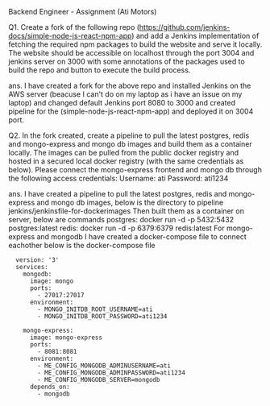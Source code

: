   Backend Engineer - Assignment (Ati Motors)
  
Q1. Create a fork of the following repo (https://github.com/jenkins-docs/simple-node-js-react-npm-app) and add a Jenkins implementation of fetching the required npm packages to build the website and serve it locally. The website should be accessible on localhost through the port 3004 and jenkins server on 3000 with some annotations of the packages used to build the repo and button to execute the build process.

ans. I have created a fork for the above repo and installed Jenkins on the AWS server (beacuse I can't do on my laptop as i have an issue on my laptop) and changed default Jenkins port 8080 to 3000 and created pipeline for the (simple-node-js-react-npm-app) and deployed it on 3004 port.



Q2. In the fork created, create a pipeline to pull the latest postgres, redis and mongo-express and mongo db images and build them as a container locally. The images can be pulled from the public docker registry and hosted in a secured local docker registry (with the same credentials as below). Please connect the mongo-express frontend and mongo db through the following access credentials:
Username: ati
Password: ati1234

ans. I have created a pipeline to pull the latest postgres, redis and mongo-express and mongo db images, below is the directory to pipeline
     jenkins/jenkinsfile-for-dockerimages
     Then built them as a container on server, below are commands
      postgres: docker run -d -p 5432:5432 postgres:latest
      redis:    docker run -d -p 6379:6379 redis:latest
      For mongo-express and mongodb I have created a docker-compose file to connect eachother below is the docker-compose file
    
      version: '3'
      services:
        mongodb:
          image: mongo
          ports:
            - 27017:27017
          environment:
            - MONGO_INITDB_ROOT_USERNAME=ati
            - MONGO_INITDB_ROOT_PASSWORD=ati1234
      
        mongo-express:
          image: mongo-express
          ports:
            - 8081:8081
          environment:
            - ME_CONFIG_MONGODB_ADMINUSERNAME=ati
            - ME_CONFIG_MONGODB_ADMINPASSWORD=ati1234
            - ME_CONFIG_MONGODB_SERVER=mongodb
          depends_on:
            - mongodb 

